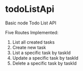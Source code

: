 # todoListApi
Basic node Todo List API

Five Routes Implemented:
1. List all created tasks
2. Create new task
3. List a specific task by taskId
4. Update a specific task by taskId
5. Delete a specific task by taskId